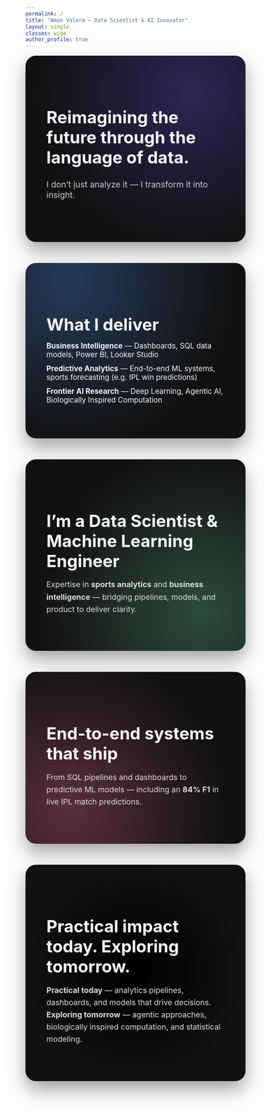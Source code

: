 ```yaml
---
permalink: /
title: "Aman Valera – Data Scientist & AI Innovator"
layout: single
classes: wide
author_profile: true
---
```


<style>
/* Hide page title (kept for SEO) */
.page-title,
h1.page__title,
header.page__header { display: none !important; }

/* Section card base */
.section-card {
  background: #111; 
  color: #f5f5f5;
  padding: 4rem 3rem;
  border-radius: 24px;
  margin-bottom: 3rem;
  box-shadow: 0 20px 40px rgba(0,0,0,0.35);
}

/* Typography */
.section-card h1 {
  font-size: clamp(2.2rem, 4vw, 3.5rem);
  line-height: 1.2;
  margin-bottom: 1rem;
  font-weight: 700;
}

.section-card h2 {
  font-size: clamp(1.2rem, 2vw, 1.6rem);
  font-weight: 400;
  color: #ccc;
  margin-bottom: 2rem;
}

.section-card p {
  font-size: 1.1rem;
  line-height: 1.6;
  color: #ddd;
  max-width: 60ch;
}

.section-card ul {
  list-style: none;
  padding-left: 0;
}
.section-card li {
  margin: .75rem 0;
  font-size: 1.05rem;
}

/* Gradient variants */
.hero { background: radial-gradient(circle at 75% 20%, #2c2655 0%, transparent 70%) #111; }
.services { background: radial-gradient(circle at 20% 10%, #253b59 0%, transparent 70%) #111; }
.about { background: radial-gradient(circle at 80% 80%, #2c4c3b 0%, transparent 70%) #111; }
.impact { background: radial-gradient(circle at 20% 80%, #5a2f3b 0%, transparent 70%) #111; }
.focus { background: radial-gradient(circle at 50% 50%, #000 0%, transparent 70%) #111; }
</style>


<section class="section-card hero">
  <h1>Reimagining the future through the language of data.</h1>
  <h2>I don’t just analyze it — I transform it into insight.</h2>
</section>

<section class="section-card services">
  <h1>What I deliver</h1>
  <ul>
    <li><strong>Business Intelligence</strong> — Dashboards, SQL data models, Power BI, Looker Studio</li>
    <li><strong>Predictive Analytics</strong> — End-to-end ML systems, sports forecasting (e.g. IPL win predictions)</li>
    <li><strong>Frontier AI Research</strong> — Deep Learning, Agentic AI, Biologically Inspired Computation</li>
  </ul>
</section>

<section class="section-card about">
  <h1>I’m a Data Scientist & Machine Learning Engineer</h1>
  <p>Expertise in <strong>sports analytics</strong> and <strong>business intelligence</strong> — bridging pipelines, models, and product to deliver clarity.</p>
</section>

<section class="section-card impact">
  <h1>End-to-end systems that ship</h1>
  <p>From SQL pipelines and dashboards to predictive ML models — including an <strong>84% F1</strong> in live IPL match predictions.</p>
</section>

<section class="section-card focus">
  <h1>Practical impact today. Exploring tomorrow.</h1>
  <p><strong>Practical today</strong> — analytics pipelines, dashboards, and models that drive decisions.<br>
     <strong>Exploring tomorrow</strong> — agentic approaches, biologically inspired computation, and statistical modeling.</p>
</section>
